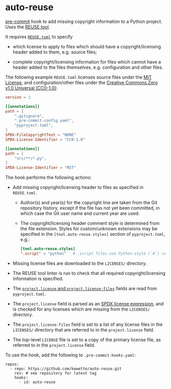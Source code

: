 # auto-reuse

[pre-commit] hook to add missing copyright information to a Python project. Uses
the [REUSE tool].

It requires [`REUSE.toml`][REUSE.toml] to specify

* which license to apply to files which should have a copyright/licensing header
  added to them, e.g. source files;

* complete copyright/licensing information for files which cannot have a header
  added to the files themselves, e.g. configuration and other files.

The following example `REUSE.toml` licenses source files under the [MIT
License], and configuration/other files under the [Creative Commons Zero v1.0
Universal (CC0-1.0)][CC0-1.0 License]:

```toml
version = 1

[[annotations]]
path = [
    ".gitignore",
    ".pre-commit-config.yaml",
    "pyproject.toml",
]
SPDX-FileCopyrightText = "NONE"
SPDX-License-Identifier = "CC0-1.0"

[[annotations]]
path = [
    "src/**/*.py",
]
SPDX-License-Identifier = "MIT"
```

The hook performs the following actions:

* Add missing copyright/licensing header to files as specified in `REUSE.toml`.

  * Author(s) and year(s) for the copyright line are taken from the Git
    repository history, except if the file has not yet been committed, in which
    case the Git user name and current year are used.

  * The copyright/licensing header comment style is determined from the file
    extension. Styles for custom/unknown extensions may be specified in the
    `[tool.auto-reuse.styles]` section of `pyproject.toml`, e.g.:
    ```toml
    [tool.auto-reuse.styles]
    ".script" = "python"   # .script files use Python-style (`#`) comments
    ```

* Missing license files are downloaded to the `LICENSES/` directory.

* The REUSE tool linter is run to check that all required copyright/licensing
  information is specified.

* The [`project.license` and `project.license-files`][license-and-license-files]
  fields are read from `pyproject.toml`.

* The `project.license` field is parsed as an [SPDX license expression], and is
  checked for any licenses which are missing from the `LICENSES/` directory.

* The `project.license-files` field is set to a list of any license files in the
  `LICENSES/` directory that are referred to in the `project.license` field.

* The top-level `LICENSE` file is set to a copy of the primary license file, as
  referred to in the `project.license` field.

To use the hook, add the following to `.pre-commit-hooks.yaml`:

```
repos:
  - repo: https://github.com/kwwette/auto-reuse.git
    rev: # see repository for latest tag
    hooks:
      - id: auto-reuse
```

[pre-commit]:                   https://pre-commit.com/
[REUSE tool]:                   https://reuse.software/dev/#tool
[REUSE.toml]:                   https://reuse.software/spec-3.3/#reusetoml
[MIT License]:                  https://spdx.org/licenses/MIT.html
[CC0-1.0 License]:              https://spdx.org/licenses/CC0-1.0.html
[license-and-license-files]:    https://packaging.python.org/en/latest/guides/writing-pyproject-toml/#license-and-license-files
[SPDX license expression]:      https://packaging.python.org/en/latest/glossary/#term-License-Expression
